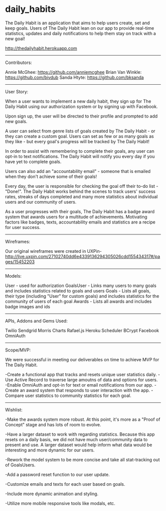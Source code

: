 # daily_habits

The Daily Habit is an application that aims to help users create, set and keep goals. Users of The Daily Habit lean on our app to provide real-time statistics, updates and daily notifications to help them stay on track with a new goal!

http://thedailyhabit.herokuapp.com

----------------------------------------
Contributors:

Annie McGhee: https://github.com/anniemcghee
Brian Van Winkle: https://github.com/bivdub
Sanda Htyte: https://github.com/bksanda

----------------------------------------
User Story:

When a user wants to implement a new daily habit, they sign up for The Daily Habit using our authorization system or by signing up with Facebook.

Upon sign up, the user will be directed to their profile and prompted to add new goals.

A user can select from genre lists of goals created by The Daily Habit - or they can create a custom goal. Users can set as few or as many goals as they like - but every goal's progress will be tracked by The Daily Habit!

In order to assist with remembering to complete their goals, any user can opt-in to text notifications. The Daily Habit will notify you every day if you have yet to complete goals.

Users can also add an "accountability email" - someone that is emailed when they don't achieve some of their goals!

Every day, the user is responsible for checking the goal off their to-do list - "Done!". The Daily Habit works behind the scenes to track users' success rates, streaks of days completed and many more statistics about individual users and our community of users.

As a user progresses with their goals, The Daily Habit has a badge award system that awards users for a multitude of achievements. Motivating factors like badges, texts, accountability emails and statistics are a recipe for user success.

----------------------------------------
Wireframes:

Our original wireframes were created in UXPin-
http://live.uxpin.com/27102740dd6e4339136294305026cdd155434317#/pages/15452203

-----------------------------------------
Models:

User - used for authorization
GoalsUser - Links many users to many goals and includes statistics related to goals and users
Goals - Lists all goals, their type (including "User" for custom goals) and includes statistics for the community of users of each goal
Awards - Lists all awards and includes badge images and ids

-----------------------------------------
APIs, Addons and Gems Used:

Twilio
Sendgrid
Morris Charts
Rafael.js
Heroku Scheduler
BCrypt
Facebook OmniAuth

-------------------------------------------
Scope/MVP:

We were successful in meeting our deliverables on time to achieve MVP for The Daily Habit.

-Create a functional app that tracks and resets unique user statistics daily.
-Use Active Record to traverse large amoutns of data and options for users.
-Enable OmniAuth and opt-in for text or email notifications from our app.
-Create an award system that responds to user interaction with the app.
-Compare user statistics to community statistics for each goal.

-------------------------------------------
Wishlist:

-Make the awards system more robust. At this point, it's more as a "Proof of Concept" stage and has lots of room to evolve.

-Have a larger dataset to work with regarding statistics. Because this app resets on a daily basis, we did not have much user/community data to present and use. A larger dataset would help inform what data would be interesting and more dynamic for our users.

-Rework the model system to be more concise and take all stat-tracking out of GoalsUsers.

-Add a password reset function to our user update.

-Customize emails and texts for each user based on goals.

-Include more dynamic animation and styling.

-Utilize more mobile responsive tools like modals, etc.


